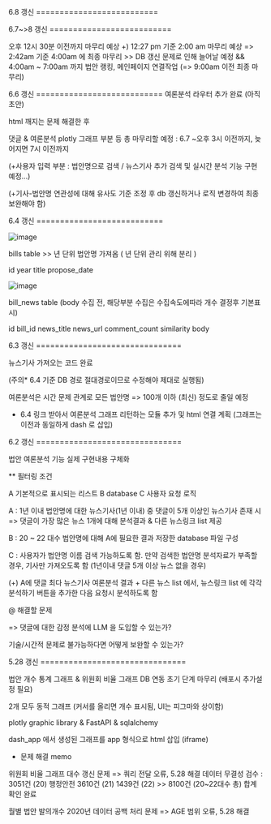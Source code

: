 6.8 갱신 ==========================


6.7~>8 갱신 ==========================




오후 12시 30분 이전까지 마무리 예상 
+) 12:27 pm 기준 2:00 am 마무리 예상
=> 2:42am 기준 4:00am 에 최종 마무리 >> DB 갱신 문제로 인해 늘어날 예정
&& 4:00am ~ 7:00am 까지 법안 랭킹, 메인페이지 연결작업 (=> 9:00am 이전 최종 마무리)


6.6 갱신 ===========================
여론분석 라우터 추가 완료 (아직 초안)

html 깨지는 문제 해결한 후 

댓글 & 여론분석 plotly 그래프 부분 등 총 마무리할 예정 : 6.7 ~오후 3시 이전까지, 늦어지면 7시 이전까지

(+사용자 입력 부분 : 법안명으로 검색 / 뉴스기사 추가 검색 및 실시간 분석 기능 구현 예정...)

(+기사-법안명 연관성에 대해 유사도 기준 조정 후 db 갱신하거나 로직 변경하여 최종 보완해야 함)



6.4 갱신 ===========================


![image](https://github.com/user-attachments/assets/f4f4ef1b-8835-4e8b-9810-64d28e1f747a)

bills table   >> 년 단위 법안명 가져옴 ( 년 단위 관리 위해 분리 )

id year title propose_date 



![image](https://github.com/user-attachments/assets/fdcc0ecb-a38b-48ac-bfc9-421b48d35c6d)

bill_news table (body 수집 전, 해당부분 수집은 수집속도에따라 개수 결정후 기본표시)

id bill_id  news_title  news_url  comment_count  similarity body


6.3 갱신  ===============================

뉴스기사 가져오는 코드 완료 

(주의* 6.4 기준  DB  경로 절대경로이므로 수정해야 제대로 실행됨)

여론분석은 시간 문제 관계로 모든 법안명 => 100개 이하 (최신) 정도로 줄일 예정

* 6.4 링크 받아서 여론분석 그래프 리턴하는 모듈 추가 및 html 연결 계획 (그래프는 이전과 동일하게 dash 로 삽입)


6.2 갱신  ===============================

법안 여론분석 기능 실제 구현내용 구체화




** 필터링 조건


A 기본적으로 표시되는 리스트   B database   C 사용자 요청 로직

A : 1년 이내 법안명에 대한 뉴스기사(1년 이내) 중 댓글이 5개 이상인 뉴스기사 존재 시 =>  댓글이 가장 많은 뉴스 1개에 대해 분석결과 & 다른 뉴스링크 list 제공

B : 20 ~ 22 대수 법안명에 대해 A에 필요한 결과 저장한 database 파일 구성

C : 사용자가 법안명 이름 검색 가능하도록 함. 만약 검색한 법안명 분석자료가 부족할 경우, 기사만 가져오도록 함 (1년이내 댓글 5개 이상 뉴스 없을 경우)

   (+) A에 댓글 최다 뉴스기사 여론분석 결과 + 다른 뉴스 list 에서, 뉴스링크 list 에 각각 분석하기 버튼을 추가한 다음 요청시 분석하도록 함
 




@ 해결할 문제

=> 댓글에 대한 감정 분석에 LLM 을 도입할 수 있는가?

기술/시간적 문제로 불가능하다면 어떻게 보완할 수 있는가?



5.28 갱신  ===============================

법안 개수 통계 그래프 & 위원회 비율 그래프 DB 연동 초기 단계 마무리 (배포시 추가설정 필요)

2개 모두 동적 그래프 (커서를 올리면 개수 표시됨, UI는 피그마와 상이함)

plotly graphic library & FastAPI & sqlalchemy

dash_app 에서 생성된 그래프를 app 형식으로 html 삽입 (iframe) 


* 문제 해결 memo

위원회 비율 그래프 대수 갱신 문제 => 쿼리 전달 오류, 5.28 해결
데이터 무결성 검수 : 3051건 (20) 행정안전 3610건 (21) 1439건 (22)
                    >> 8100건 (20~22대수 총) 합계 확인 완료

월별 법안 발의개수 2020년 데이터 공백 처리 문제 => AGE 범위 오류, 5.28 해결
